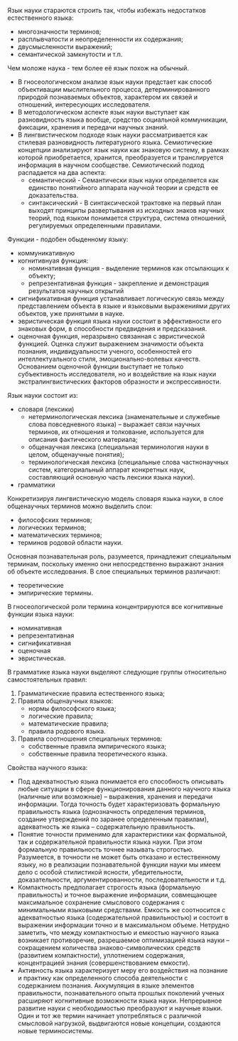 Язык науки стараются строить так, чтобы избежать недостатков естественного языка:
- многозначности терминов; 
- расплывчатости и неопределенности их содержания;
- двусмысленности выражений; 
- семантической замкнутости и т.п.

Чем моложе наука - тем более её язык похож на обычный.

- В гносеологическом анализе язык науки предстает как способ объективации мыслительного процесса, детерминированного природой познаваемых объектов, характером их связей и отношений, интересующих исследователя.
- В методологическом аспекте язык науки выступает как разновидность языка вообще, средство социальной коммуникации, фиксации, хранения и передачи научных знаний.
- В лингвистическом подходе язык науки рассматривается как стилевая разновидность литературного языка. Семиотические концепции анализируют язык науки как знаковую систему, в рамках которой приобретается, хранится, преобразуется и транслируется информация в научном сообществе. Семиотический подход распадается на два аспекта: 
    - семантический - Семантически язык науки определяется как единство понятийного аппарата научной теории и средств ее доказательства.
    - синтаксический - В синтаксической трактовке на первый план выходят принципы развертывания из исходных знаков научных теорий, под языком понимается структура, система отношений, регулируемых определенными правилами.






Функции - подобен обыденному языку:
- коммуникативную 
- когнитивнуая функция:
    - номинативная функция - выделение терминов как отсылающих к объекту;
    - репрезентативная функция - закрепление и демонстрация результатов научных открытий
- сигнификативная функция устанавливает логическую связь между представлением объекта в языке и языковыми выражениями других объектов, уже принятыми в науке.
- эвристическая функция языка науки состоит в эффективности его знаковых форм, в способности предвидения и предсказания.
- оценочная функция, неразрывно связанная с эвристической функцией. Оценка служит выражением значимости объекта познания, индивидуальности ученого, особенностей его интеллектуального стиля, эмоционально-волевых качеств. Основанием оценочной функции выступает не только субъективность исследователя, но и воздействие на язык науки экстралингвистических факторов образности и экспрессивности.




Язык науки состоит из:
- словаря (лексики)
    - нетерминологическая лексика (знаменательные и служебные слова повседневного языка) – выражает связи научных терминов, их отношения и толкование, используется для описания фактического материала;
    - общенаучная лексика (специальная терминология науки в целом, общенаучные понятия);
    - терминологическая лексика (специальные слова частнонаучных систем, категориальный аппарат конкретных наук, составляющий основную часть лексики языка науки).
- грамматики




Конкретизируя лингвистическую модель словаря языка науки, в слое общенаучных терминов можно выделить слои:
- философских терминов;
- логических терминов;
- математических терминов;
- терминов родовой области науки.




Основная познавательная роль, разумеется, принадлежит специальным терминам, поскольку именно они непосредственно выражают знания об объекте исследования.
В слое специальных терминов различают: 
- теоретические
- эмпирические термины.




В гносеологической роли термина концентрируются все когнитивные функции языка науки: 
- номинативная
- репрезентативная
- сигнификативная
- оценочная
- эвристическая.





В грамматике языка науки выделяют следующие группы относительно самостоятельных правил:
1. Грамматические правила естественного языка;
2. Правила общенаучных языков:
    - нормы философского языка;
    - логические правила;
    - математические правила;
    - правила родового языка.
3. Правила соотношения специальных терминов:
    - собственные правила эмпирического языка;
    - собственные правила теоретического языка.





Свойства научного языка:
- Под адекватностью языка понимается его способность описывать любые ситуации в сфере функционирования данного научного языка (наличные или возможные) – выражения, хранения и передачи информации. Тогда точность будет характеризовать формальную правильность языка (однозначность определения терминов, создание утверждений по заранее определенным правилам), адекватность же языка – содержательную правильность.
- Понятие точности применимо для характеристики как формальной, так и содержательной правильности языка науки. При этом формальную правильность точнее называть строгостью. Разумеется, в точности не может быть отказано и естественному языку, но в реализации познавательной функции науки мы имеем дело с особой стилистикой ясности, убедительности, доказательности, аргументированности, последовательности и т.д.
- Компактность предполагает строгость языка (формальную правильность) и точное выражение информации, совмещающее максимальное сохранение смыслового содержания с минимальными языковыми средствами. Емкость же соотносится с адекватностью языка (содержательной правильностью) и состоит в выражении информации точно и в максимальном объеме. Нетрудно заметить, что между компактностью и емкостью научного языка возникает противоречие, разрешаемое оптимизацией языка науки – сокращением количества знаково-символических средств (развитием компактности), уплотнением содержания, концентрацией знания (совершенствованием емкости).
- Активность языка характеризует меру его воздействия на познание и практику как определенного способа деятельности с содержанием познания. Аккумуляция в языке элементов правильности, познавательного опыта прошлых поколений ученых расширяют когнитивные возможности языка науки. Непрерывное развитие науки с необходимостью преобразуют и научные языки. Один и тот же термин начинает употребляться с различной смысловой нагрузкой, выдвигаются новые концепции, создаются новые терминосистемы.